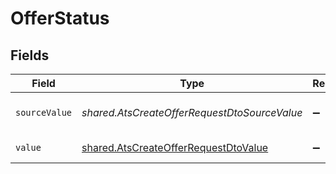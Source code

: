 # OfferStatus


## Fields

| Field                                                                                               | Type                                                                                                | Required                                                                                            | Description                                                                                         | Example                                                                                             |
| --------------------------------------------------------------------------------------------------- | --------------------------------------------------------------------------------------------------- | --------------------------------------------------------------------------------------------------- | --------------------------------------------------------------------------------------------------- | --------------------------------------------------------------------------------------------------- |
| `sourceValue`                                                                                       | *shared.AtsCreateOfferRequestDtoSourceValue*                                                        | :heavy_minus_sign:                                                                                  | The source value of the offer status.                                                               | Pending                                                                                             |
| `value`                                                                                             | [shared.AtsCreateOfferRequestDtoValue](../../../sdk/models/shared/atscreateofferrequestdtovalue.md) | :heavy_minus_sign:                                                                                  | The status of the offer.                                                                            | pending                                                                                             |